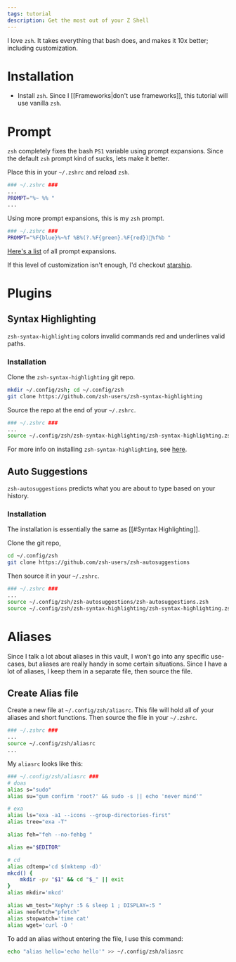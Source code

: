 ```yaml
---
tags: tutorial
description: Get the most out of your Z Shell
---
```

I love `zsh`. It takes everything that bash does, and makes it 10x better; including customization.

# Installation
* Install `zsh`.
Since I [[Frameworks|don't use frameworks]], this tutorial will use vanilla `zsh`.

# Prompt
`zsh` completely fixes the bash `PS1` variable using prompt expansions. Since the default `zsh` prompt kind of sucks, lets make it better.

Place this in your `~/.zshrc` and reload `zsh`.
```sh
### ~/.zshrc ###
...
PROMPT="%~ %% "
...
```

Using more prompt expansions, this is my `zsh` prompt.
```sh
### ~/.zshrc ###
PROMPT="%F{blue}%~%f %B%(?.%F{green}.%F{red})%f%b "
```

[Here's a list](https://zsh.sourceforge.io/Doc/Release/Prompt-Expansion.html) of all prompt expansions.

If this level of customization isn't enough, I'd checkout [starship](https://starship.rs).
# Plugins
## Syntax Highlighting
`zsh-syntax-highlighting` colors invalid commands red and underlines valid paths.

### Installation
Clone the `zsh-syntax-highlighting` git repo.
```sh
mkdir ~/.config/zsh; cd ~/.config/zsh
git clone https://github.com/zsh-users/zsh-syntax-highlighting
```

Source the repo at the end of your `~/.zshrc`.
```sh
### ~/.zshrc ###
...
source ~/.config/zsh/zsh-syntax-highlighting/zsh-syntax-highlighting.zsh
```

For more info on installing `zsh-syntax-highlighting`, see [here](https://github.com/zsh-users/zsh-syntax-highlighting/blob/master/INSTALL.md).

## Auto Suggestions
`zsh-autosuggestions` predicts what you are about to type based on your history.

### Installation
The installation is essentially the same as [[#Syntax Highlighting]].

Clone the git repo,
```sh
cd ~/.config/zsh
git clone https://github.com/zsh-users/zsh-autosuggestions
```

Then source it in your `~/.zshrc`.
```sh
### ~/.zshrc ###
...
source ~/.config/zsh/zsh-autosuggestions/zsh-autosuggestions.zsh
source ~/.config/zsh/zsh-syntax-highlighting/zsh-syntax-highlighting.zsh
```

# Aliases
Since I talk a lot about aliases in this vault, I won't go into any specific use-cases, but aliases are really handy in some certain situations. Since I have a lot of aliases, I keep them in a separate file, then source the file.

## Create Alias file
Create a new file at `~/.config/zsh/aliasrc`. This file will hold all of your aliases and short functions. Then source the file in your `~/.zshrc`.
```sh
### ~/.zshrc ###
...
source ~/.config/zsh/aliasrc
...
```

My `aliasrc` looks like this:
```sh
### ~/.config/zsh/aliasrc ###
# doas
alias s="sudo"
alias su="gum confirm 'root?' && sudo -s || echo 'never mind'"

# exa
alias ls="exa -a1 --icons --group-directories-first"
alias tree="exa -T"

alias feh="feh --no-fehbg "

alias e="$EDITOR"

# cd
alias cdtemp='cd $(mktemp -d)'
mkcd() {
	mkdir -pv "$1" && cd "$_" || exit
}
alias mkdir='mkcd'

alias wm_test="Xephyr :5 & sleep 1 ; DISPLAY=:5 "
alias neofetch="pfetch"
alias stopwatch='time cat'
alias wget='curl -O '
```

To add an alias without entering the file, I use this command:
```sh
echo "alias hello='echo hello'" >> ~/.config/zsh/aliasrc
```